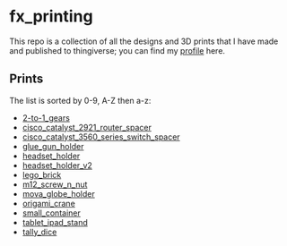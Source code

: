 # fx_printing
This repo is a collection of all the designs and 3D prints that I have made and published to thingiverse; you can find my [profile](https://www.thingiverse.com/crowzfx/about) here.

## Prints
The list is sorted by 0-9, A-Z then a-z:

* [2-to-1_gears](2-to-1_gears/README.md)
* [cisco_catalyst_2921_router_spacer](cisco_catalyst_2921_router_spacer/README.md)
* [cisco_catalyst_3560_series_switch_spacer](cisco_catalyst_3560_series_switch_spacer/README.md)
* [glue_gun_holder](glue_gun_holder/README.md)
* [headset_holder](headset_holder/README.md)
* [headset_holder_v2](headset_holder_v2/README.md)
* [lego_brick](lego_brick/README.md)
* [m12_screw_n_nut](m12_screw_n_nut/README.md)
* [mova_globe_holder](mova_globe_holder/README.md)
* [origami_crane](origami_crane/README.md)
* [small_container](small_container/README.md)
* [tablet_ipad_stand](tablet_ipad_stand/README.md)
* [tally_dice](tally_dice/README.md)
